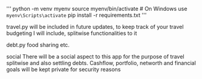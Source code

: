 '''
python -m venv myenv
source myenv/bin/activate # On Windows use `myenv\Scripts\activate`
pip install -r requirements.txt
'''

travel.py will be included in future updates, to keep track of your travel budgeting
I will include, splitwise functionalities to it

debt.py
food sharing etc.

social
There will be a social aspect to this app for the purpose of travel splitwise and also settling debts. Cashflow, portfolio, networth and financial goals will be kept private for security reasons
